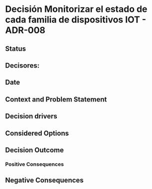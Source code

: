 # Decisión Monitorizar el estado de cada familia de dispositivos IOT - ADR-008

## Status


## Decisores:



## Date



## Context and Problem Statement



## Decision drivers



## Considered Options



## Decision Outcome


### Positive Consequences

 

## Negative Consequences
